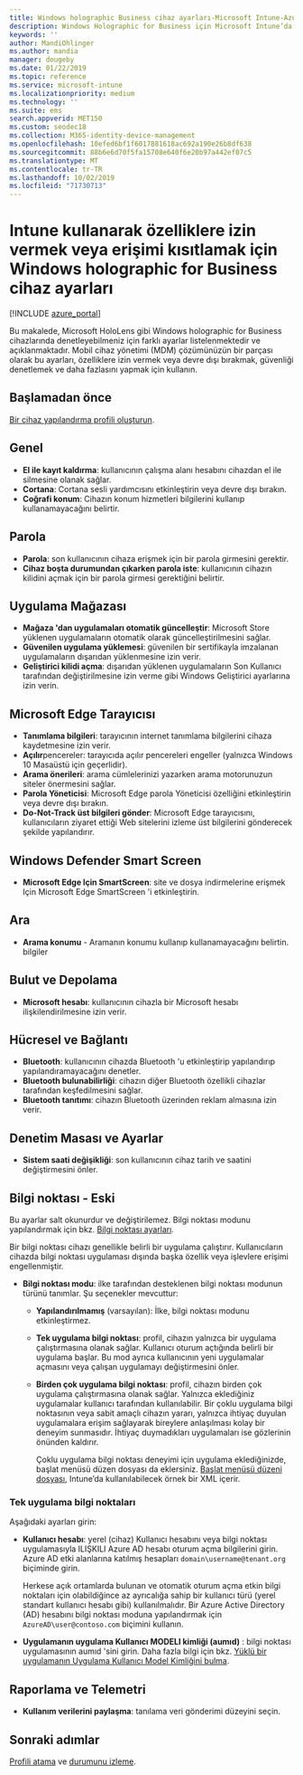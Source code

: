 ```yaml
---
title: Windows holographic Business cihaz ayarları-Microsoft Intune-Azure | Microsoft Docs
description: Windows Holographic for Business için Microsoft Intune’da kaydı kaldırma, coğrafi konum, parolalar, uygulama mağazasından uygulama yükleme, Microsoft Edge’de çerezler ve açılır pencereler, Windows Defender, arama, bulut ve depolama, bluetooth bağlantısı, sistem saati ve Azure’da kullanım verileri gibi cihaz kısıtlama ayarları hakkında bilgi edinin ve bu ayarları yapılandırın.
keywords: ''
author: MandiOhlinger
ms.author: mandia
manager: dougeby
ms.date: 01/22/2019
ms.topic: reference
ms.service: microsoft-intune
ms.localizationpriority: medium
ms.technology: ''
ms.suite: ems
search.appverid: MET150
ms.custom: seodec18
ms.collection: M365-identity-device-management
ms.openlocfilehash: 10efed6bf1f6017881618ac692a190e26b8df638
ms.sourcegitcommit: 88b6e6d70f5fa15708e640f6e20b97a442ef07c5
ms.translationtype: MT
ms.contentlocale: tr-TR
ms.lasthandoff: 10/02/2019
ms.locfileid: "71730713"
---
```

# <a name="windows-holographic-for-business-device-settings-to-allow-or-restrict-features-using-intune"></a>Intune kullanarak özelliklere izin vermek veya erişimi kısıtlamak için Windows holographic for Business cihaz ayarları

[!INCLUDE [azure_portal](../includes/azure_portal.md)]

Bu makalede, Microsoft HoloLens gibi Windows holographic for Business cihazlarında denetleyebilmeniz için farklı ayarlar listelenmektedir ve açıklanmaktadır. Mobil cihaz yönetimi (MDM) çözümünüzün bir parçası olarak bu ayarları, özelliklere izin vermek veya devre dışı bırakmak, güvenliği denetlemek ve daha fazlasını yapmak için kullanın.

## <a name="before-you-begin"></a>Başlamadan önce

[Bir cihaz yapılandırma profili oluşturun](device-restrictions-configure.md#create-the-profile).

## <a name="general"></a>Genel

- **El ile kayıt kaldırma**: kullanıcının çalışma alanı hesabını cihazdan el ile silmesine olanak sağlar.
- **Cortana**: Cortana sesli yardımcısını etkinleştirin veya devre dışı bırakın.
- **Coğrafi konum**: Cihazın konum hizmetleri bilgilerini kullanıp kullanamayacağını belirtir.

## <a name="password"></a>Parola

- **Parola**: son kullanıcının cihaza erişmek için bir parola girmesini gerektir.
- **Cihaz boşta durumundan çıkarken parola iste**: kullanıcının cihazın kilidini açmak için bir parola girmesi gerektiğini belirtir.

## <a name="app-store"></a>Uygulama Mağazası

- **Mağaza 'dan uygulamaları otomatik güncelleştir**: Microsoft Store yüklenen uygulamaların otomatik olarak güncelleştirilmesini sağlar.
- **Güvenilen uygulama yüklemesi**: güvenilen bir sertifikayla imzalanan uygulamaların dışarıdan yüklenmesine izin verir.
- **Geliştirici kilidi açma**: dışarıdan yüklenen uygulamaların Son Kullanıcı tarafından değiştirilmesine izin verme gibi Windows Geliştirici ayarlarına izin verin.

## <a name="microsoft-edge-browser"></a>Microsoft Edge Tarayıcısı

- **Tanımlama bilgileri**: tarayıcının internet tanımlama bilgilerini cihaza kaydetmesine izin verir.
- **Açılır**pencereler: tarayıcıda açılır pencereleri engeller (yalnızca Windows 10 Masaüstü için geçerlidir).
- **Arama önerileri**: arama cümlelerinizi yazarken arama motorunuzun siteler önermesini sağlar.
- **Parola Yöneticisi**: Microsoft Edge parola Yöneticisi özelliğini etkinleştirin veya devre dışı bırakın.
- **Do-Not-Track üst bilgileri gönder**: Microsoft Edge tarayıcısını, kullanıcıların ziyaret ettiği Web sitelerini izleme üst bilgilerini gönderecek şekilde yapılandırır.

## <a name="windows-defender-smart-screen"></a>Windows Defender Smart Screen

- **Microsoft Edge Için SmartScreen**: site ve dosya indirmelerine erişmek Için Microsoft Edge SmartScreen 'i etkinleştirin.

## <a name="search"></a>Ara

- **Arama konumu** - Aramanın konumu kullanıp kullanamayacağını belirtin. bilgiler

## <a name="cloud-and-storage"></a>Bulut ve Depolama

- **Microsoft hesabı**: kullanıcının cihazla bir Microsoft hesabı ilişkilendirilmesine izin verir.

## <a name="cellular-and-connectivity"></a>Hücresel ve Bağlantı

- **Bluetooth**: kullanıcının cihazda Bluetooth 'u etkinleştirip yapılandırıp yapılandıramayacağını denetler.
- **Bluetooth bulunabilirliği**: cihazın diğer Bluetooth özellikli cihazlar tarafından keşfedilmesini sağlar.
- **Bluetooth tanıtımı**: cihazın Bluetooth üzerinden reklam almasına izin verir.

## <a name="control-panel-and-settings"></a>Denetim Masası ve Ayarlar

- **Sistem saati değişikliği**: son kullanıcının cihaz tarih ve saatini değiştirmesini önler.

## <a name="kiosk---obsolete"></a>Bilgi noktası - Eski

Bu ayarlar salt okunurdur ve değiştirilemez. Bilgi noktası modunu yapılandırmak için bkz. [Bilgi noktası ayarları](kiosk-settings-holographic.md).

Bir bilgi noktası cihazı genellikle belirli bir uygulama çalıştırır. Kullanıcıların cihazda bilgi noktası uygulaması dışında başka özellik veya işlevlere erişimi engellenmiştir.

- **Bilgi noktası modu**: ilke tarafından desteklenen bilgi noktası modunun türünü tanımlar. Şu seçenekler mevcuttur:

  - **Yapılandırılmamış** (varsayılan): İlke, bilgi noktası modunu etkinleştirmez. 
  - **Tek uygulama bilgi noktası**: profil, cihazın yalnızca bir uygulama çalıştırmasına olanak sağlar. Kullanıcı oturum açtığında belirli bir uygulama başlar. Bu mod ayrıca kullanıcının yeni uygulamalar açmasını veya çalışan uygulamayı değiştirmesini önler.
  - **Birden çok uygulama bilgi noktası**: profil, cihazın birden çok uygulama çalıştırmasına olanak sağlar. Yalnızca eklediğiniz uygulamalar kullanıcı tarafından kullanılabilir. Bir çoklu uygulama bilgi noktasının veya sabit amaçlı cihazın yararı, yalnızca ihtiyaç duyulan uygulamalara erişim sağlayarak bireylere anlaşılması kolay bir deneyim sunmasıdır. İhtiyaç duymadıkları uygulamaları ise gözlerinin önünden kaldırır. 
  
    Çoklu uygulama bilgi noktası deneyimi için uygulama eklediğinizde, başlat menüsü düzen dosyası da eklersiniz. [Başlat menüsü düzeni dosyası](/hololens/hololens-kiosk#start-layout-file-for-mdm-intune-and-others), Intune’da kullanılabilecek örnek bir XML içerir. 

### <a name="single-app-kiosks"></a>Tek uygulama bilgi noktaları

Aşağıdaki ayarları girin:

- **Kullanıcı hesabı**: yerel (cihaz) Kullanıcı hesabını veya bilgi noktası uygulamasıyla ILIŞKILI Azure AD hesabı oturum açma bilgilerini girin. Azure AD etki alanlarına katılmış hesapları `domain\username@tenant.org` biçiminde girin. 

    Herkese açık ortamlarda bulunan ve otomatik oturum açma etkin bilgi noktaları için olabildiğince az ayrıcalığa sahip bir kullanıcı türü (yerel standart kullanıcı hesabı gibi) kullanılmalıdır. Bir Azure Active Directory (AD) hesabını bilgi noktası moduna yapılandırmak için `AzureAD\user@contoso.com` biçimini kullanın.

- **Uygulamanın uygulama Kullanıcı MODELI kimliği (aumıd)** : bilgi noktası uygulamasının aumıd 'sini girin. Daha fazla bilgi için bkz. [Yüklü bir uygulamanın Uygulama Kullanıcı Model Kimliğini bulma](https://docs.microsoft.com/windows-hardware/customize/enterprise/find-the-application-user-model-id-of-an-installed-app).

## <a name="reporting-and-telemetry"></a>Raporlama ve Telemetri

- **Kullanım verilerini paylaşma**: tanılama veri gönderimi düzeyini seçin.

## <a name="next-steps"></a>Sonraki adımlar

[Profili atama](device-profile-assign.md) ve [durumunu izleme](device-profile-monitor.md).
